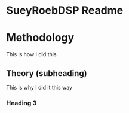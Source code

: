 # SueyRoebDSP Readme
# Methodology

This is how I did this

## Theory (subheading)

This is why I did it this way

### Heading 3 
